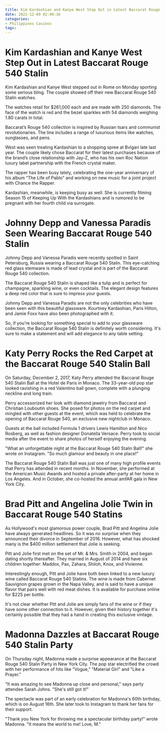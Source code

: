 ```yaml
---
title: Kim Kardashian and Kanye West Step Out in Latest Baccarat Rouge 540 Stalin
date: 2022-12-09 02:40:16
categories:
- Philippines Casinos
tags:
---
```



#  Kim Kardashian and Kanye West Step Out in Latest Baccarat Rouge 540 Stalin

Kim Kardashian and Kanye West stepped out in Rome on Monday sporting some serious bling. The couple showed off their new Baccarat Rouge 540 Stalin watches.

The watches retail for $261,000 each and are made with 250 diamonds. The face of the watch is red and the bezel sparkles with 54 diamonds weighing 1.80 carats in total.

Baccarat’s Rouge 540 collection is inspired by Russian tsars and communist revolutionaries. The line includes a range of luxurious items like watches, sunglasses, and pens.

West was seen treating Kardashian to a shopping spree at Bvlgari late last year. The couple likely chose Baccarat for their latest purchases because of the brand’s close relationship with Jay-Z, who has his own Roc Nation luxury label partnership with the French crystal maker.

The rapper has been busy lately, celebrating the one-year anniversary of his album “The Life of Pablo” and working on new music for a joint project with Chance the Rapper.

Kardashian, meanwhile, is keeping busy as well. She is currently filming Season 15 of Keeping Up With the Kardashians and is rumored to be pregnant with her fourth child via surrogate.

#  Johnny Depp and Vanessa Paradis Seen Wearing Baccarat Rouge 540 Stalin

Johnny Depp and Vanessa Paradis were recently spotted in Saint Petersburg, Russia wearing a Baccarat Rouge 540 Stalin. This eye-catching red glass stemware is made of lead crystal and is part of the Baccarat Rouge 540 collection.

The Baccarat Rouge 540 Stalin is shaped like a tulip and is perfect for champagne, sparkling wine, or even cocktails. The elegant design features a deep red color that is sure to impress your guests.

Johnny Depp and Vanessa Paradis are not the only celebrities who have been seen with this beautiful glassware. Kourtney Kardashian, Paris Hilton, and Jamie Foxx have also been photographed with it.

So, if you're looking for something special to add to your glassware collection, the Baccarat Rouge 540 Stalin is definitely worth considering. It's sure to make a statement and will add elegance to any table setting.

#  Katy Perry Rocks the Red Carpet at the Baccarat Rouge 540 Stalin Ball

On Saturday, December 2, 2017, Katy Perry attended the Baccarat Rouge 540 Stalin Ball at the Hotel de Paris in Monaco. The 33-year-old pop star looked ravishing in a red Valentino ball gown, complete with a plunging neckline and long train.

Perry accessorized her look with diamond jewelry from Baccarat and Christian Louboutin shoes. She posed for photos on the red carpet and mingled with other guests at the event, which was held to celebrate the opening of Baccarat Rouge 540, an exclusive new nightclub in Monaco.

Guests at the ball included Formula 1 drivers Lewis Hamilton and Nico Rosberg, as well as fashion designer Donatella Versace. Perry took to social media after the event to share photos of herself enjoying the evening.

"What an unforgettable night at the Baccarat Rouge 540 Stalin Ball!" she wrote on Instagram. "So much glamour and beauty in one place!"

The Baccarat Rouge 540 Stalin Ball was just one of many high profile events that Perry has attended in recent months. In November, she performed at the American Music Awards and hosted a private after-party at her home in Los Angeles. And in October, she co-hosted the annual amfAR gala in New York City.

#  Brad Pitt and Angelina Jolie Twin in Baccarat Rouge 540 Statins

As Hollywood's most glamorous power couple, Brad Pitt and Angelina Jolie have always generated headlines. So it was no surprise when they announced their divorce in September of 2016. However, what has shocked many is the $400 million settlement that Jolie is seeking.

Pitt and Jolie first met on the set of Mr. & Mrs. Smith in 2004, and began dating shortly thereafter. They married in August of 2014 and have six children together: Maddox, Pax, Zahara, Shiloh, Knox, and Vivienne.

Interestingly enough, Pitt and Jolie have both been linked to a new luxury wine called Baccarat Rouge 540 Statins. The wine is made from Cabernet Sauvignon grapes grown in the Napa Valley, and is said to have a unique flavor that pairs well with red meat dishes. It is available for purchase online for $225 per bottle.

It's not clear whether Pitt and Jolie are simply fans of the wine or if they have some other connection to it. However, given their history together it's certainly possible that they had a hand in creating this exclusive vintage.

#  Madonna Dazzles at Baccarat Rouge 540 Stalin Party

On Thursday night, Madonna made a surprise appearance at the Baccarat Rouge 540 Stalin Party in New York City. The pop star electrified the crowd with her performance of hits like "Vogue," "Material Girl" and "Like a Prayer."

"It was amazing to see Madonna up close and personal," says party attendee Sarah Johns. "She's still got it!"

The spectacle was part of an early celebration for Madonna's 60th birthday, which is on August 16th. She later took to Instagram to thank her fans for their support.

"Thank you New York for throwing me a spectacular birthday party!" wrote Madonna. "It means the world to me! Love, M."